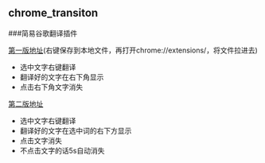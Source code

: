 ## chrome_transiton
###简易谷歌翻译插件

[第一版地址](http://7xphm1.com1.z0.glb.clouddn.com/translate.crx)(右键保存到本地文件，再打开chrome://extensions/，将文件拉进去)
-   选中文字右键翻译
-   翻译好的文字在右下角显示
-   点击右下角文字消失


[第二版地址](http://7xphm1.com1.z0.glb.clouddn.com/translateV2.0.crx)
-   选中文字右键翻译
-   翻译好的文字在选中词的右下方显示
-   点击文字消失
-   不点击文字的话5s自动消失
